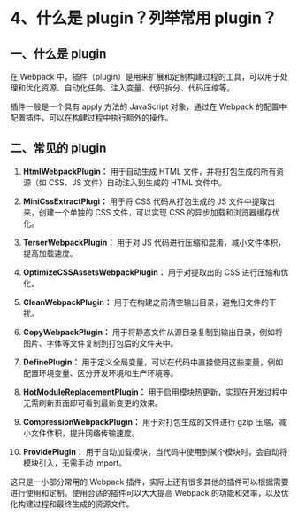 # 4、什么是 plugin？列举常用 plugin？

## 一、什么是 plugin

在 Webpack 中，插件（plugin）是用来扩展和定制构建过程的工具，可以用于处理和优化资源、自动化任务、注入变量、代码拆分、代码压缩等。

插件一般是一个具有 apply 方法的 JavaScript 对象，通过在 Webpack 的配置中配置插件，可以在构建过程中执行额外的操作。

## 二、常见的 plugin

1. **HtmlWebpackPlugin：** 用于自动生成 HTML 文件，并将打包生成的所有资源（如 CSS、JS 文件）自动注入到生成的 HTML 文件中。

2. **MiniCssExtractPlugi：** 用于将 CSS 代码从打包生成的 JS 文件中提取出来，创建一个单独的 CSS 文件，可以实现 CSS 的异步加载和浏览器缓存优化。

3. **TerserWebpackPlugin：** 用于对 JS 代码进行压缩和混淆，减小文件体积，提高加载速度。

4. **OptimizeCSSAssetsWebpackPlugin：** 用于对提取出的 CSS 进行压缩和优化。

5. **CleanWebpackPlugin：** 用于在构建之前清空输出目录，避免旧文件的干扰。

6. **CopyWebpackPlugin：** 用于将静态文件从源目录复制到输出目录，例如将图片、字体等文件复制到打包后的文件夹中。

7. **DefinePlugin：** 用于定义全局变量，可以在代码中直接使用这些变量，例如配置环境变量、区分开发环境和生产环境等。

8. **HotModuleReplacementPlugin：** 用于启用模块热更新，实现在开发过程中无需刷新页面即可看到最新变更的效果。

9. **CompressionWebpackPlugin：** 用于对打包生成的文件进行 gzip 压缩，减小文件体积，提升网络传输速度。

10. **ProvidePlugin：** 用于自动加载模块，当代码中使用到某个模块时，会自动将模块引入，无需手动 import。

这只是一小部分常用的 Webpack 插件，实际上还有很多其他的插件可以根据需要进行使用和定制。使用合适的插件可以大大提高 Webpack 的功能和效率，以及优化构建过程和最终生成的资源文件。
